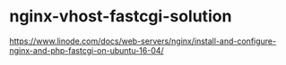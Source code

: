 # nginx-vhost-fastcgi-solution
https://www.linode.com/docs/web-servers/nginx/install-and-configure-nginx-and-php-fastcgi-on-ubuntu-16-04/
